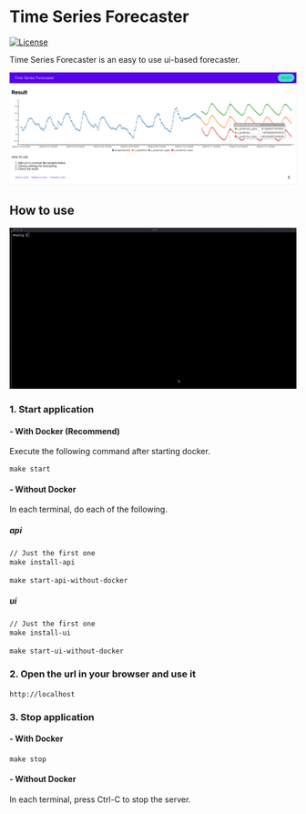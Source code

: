 # Time Series Forecaster
[![License](https://img.shields.io/badge/License-BSD_3--Clause-blue.svg)](https://github.com/mtanig/time-series-forecaster/blob/master/LICENSE)

Time Series Forecaster is an easy to use ui-based forecaster.

![Time Series Forecaster UI Image](ui/assets/ui-image.png "Time Series Forecaster UI")

## How to use
![Usage Video](ui/assets/usage-video.gif "Usage Video")

### 1. Start application
#### - With Docker (Recommend)
Execute the following command after starting docker.
```
make start
```

#### - Without Docker
In each terminal, do each of the following.
##### api
```
// Just the first one
make install-api 

make start-api-without-docker
```

##### ui
```
// Just the first one
make install-ui

make start-ui-without-docker
```

### 2. Open the url in your browser and use it
```
http://localhost
```

### 3. Stop application
#### - With Docker
```
make stop
```

#### - Without Docker
In each terminal, press Ctrl-C to stop the server.
